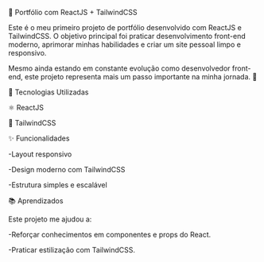 📌 Portfólio com ReactJS + TailwindCSS

Este é o meu primeiro projeto de portfólio desenvolvido com ReactJS e TailwindCSS.
O objetivo principal foi praticar desenvolvimento front-end moderno, aprimorar minhas habilidades e criar um site pessoal limpo e responsivo.

Mesmo ainda estando em constante evolução como desenvolvedor front-end, este projeto representa mais um passo importante na minha jornada. 🚀

🔧 Tecnologias Utilizadas

⚛️ ReactJS

🎨 TailwindCSS

✨ Funcionalidades

-Layout responsivo

-Design moderno com TailwindCSS

-Estrutura simples e escalável

📚 Aprendizados

Este projeto me ajudou a:

-Reforçar conhecimentos em componentes e props do React.

-Praticar estilização com TailwindCSS.

